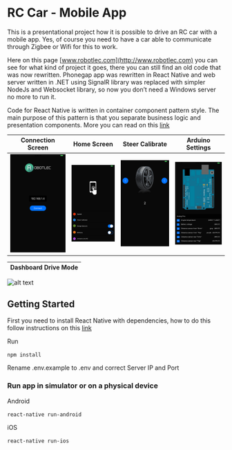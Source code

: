 # RC Car - Mobile App

This is a presentational project how it is possible to drive an RC car with a mobile app. Yes, of course you need to have a car able to communicate through Zigbee or Wifi for this to work.

Here on this page [www.robotlec.com](http://www.robotlec.com) you can see  for what kind of project it goes, there you can still find an old code that was now rewritten. Phonegap app was rewritten in React Native and web server written in .NET using SignalR library was replaced with simpler NodeJs and Websocket library, so now you don’t need a Windows server no more to run it.

Code for React Native is written in container component pattern style. The main purpose of this pattern is that you separate business logic and presentation components. 
More you can read on this [link](https://medium.com/@dan_abramov/smart-and-dumb-components-7ca2f9a7c7d0)



| Connection Screen | Home Screen | Steer Calibrate | Arduino Settings |
| --- | --- | --- | --- |
| ![alt text](https://github.com/matijajanc/rc-car/blob/master/github-images/screen1.png "Connect Screen") | ![alt text](https://github.com/matijajanc/rc-car/blob/master/github-images/screen2.png "Home Screen") | ![alt text](https://github.com/matijajanc/rc-car/blob/master/github-images/screen3.png "Steer Calibrate") | ![alt text](https://github.com/matijajanc/rc-car/blob/master/github-images/screen4.png "Arduino Settings") |

| Dashboard Drive Mode |
| --- |
![alt text](https://github.com/matijajanc/rc-car/blob/master/github-images/dashboard_rotated.gif "Dashboard")

## Getting Started

First you need to install React Native with dependencies, how to do this follow instructions on this [link](https://facebook.github.io/react-native/docs/getting-started.html )

Run
```
npm install
```

Rename .env.example to .env and correct Server IP and Port

### Run app in simulator or on a physical device

Android

```
react-native run-android
```

iOS

```
react-native run-ios
```